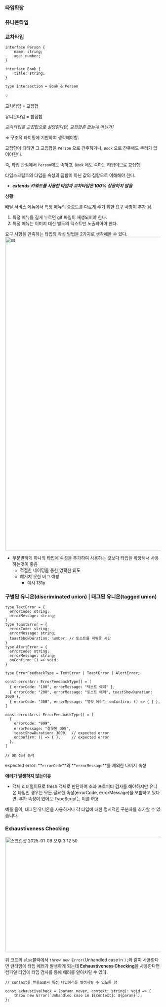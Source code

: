 ### 타입확장

### 유니온타입

### 교차타입

```tsx
interface Person {
	name: string;
	age: number;
}

interface Book {
	title: string;
}

type Intersection = Book & Person
```

<aside>
💡

교차타입 = 교집합

유니온타입 = 합집합

*교차타입을 교집합으로 설명한다면, 교집합은 없는게 아닌가?*

⇒  구조적 타이핑에 기반하여 생각해야함.

교집합이 되려면 그 교집합을 `Person` 으로 간주하거나, `Book` 으로 간주해도 무리가 없어야한다.

즉, 타입 관점에서 `Person`에도 속하고, `Book` 에도 속하는 타입이므로 교집합

</aside>

타입스크립트의 타입을 속성의 집합이 아닌 값의 집합으로 이해해야 한다.

- ***extends 키워드를 사용한 타입과 교차타입은 100% 상응하지 않음***
    


**상황**

배달 서비스 메뉴에서 특정 메뉴의 중요도를 다르게 주기 위한 요구 사항이 추가 됨.

1. 특정 메뉴를 길게 누르면 gif 파일이 재생되어야 한다.
2. 특정 메뉴는 이미지 대신 별도의 텍스트만 노출되어야 한다.

요구 사항을 만족하는 타입의 작성 방법을 2가지로 생각해볼 수 있다.
<img width="808" height="1014" alt="ss" src="https://github.com/user-attachments/assets/41ba8aeb-05d7-47a8-b764-29efe75e8724" />



- 무분별하게 하나의 타입에 속성을 추가하여 사용하는 것보다 타입을 확장해서 사용하는것이 좋음
    - 적절한 네이밍을 통한 명확한 의도
    - 예기치 못한 버그 예방
        - 예시 131p

### 구별된 유니온(discriminated union) | 태그된 유니온(tagged union)

```tsx
type TextError = {
  errorCode: string; 
  errorMessage: string;
}
type ToastError = {
  errorCode: string; 
  errorMessage: string;
  toastShowDuration: number; // 토스트를 띄워줄 시간
}
type AlertError = {
  errorCode: string; 
  errorMessage: string;
  onConfirm: () => void;
}

type ErrorFeedbackType = TextError | ToastError | AlertError;

const errorArr: ErrorFeedbackType[] = [
  { errorCode: "100", errorMessage: "텍스트 에러" },
  { errorCode: "200", errorMessage: "토스트 에러", toastShowDuration: 3000 },
  { errorCode: "300", errorMessage: "얼럿 에러", onConfirm: () => { } },
]

const errorArrs: ErrorFeedbackType[] = [
  {
    errorCode: "999",
    errorMessage: "잘못된 에러",
    toastShowDuration: 3000,  // expected error
    onConfirm: () => { },     // expected error
  }, 
]

// OK 정상 동작
```

expected error: **`errorCode`**와 **`errorMessage`**를 제외한 나머지 속성

**에러가 발생하지 않는이유**

- 객체 리터럴이므로 fresh 객체로 판단하여 초과 프로퍼티 검사를 해야하지만 유니온 타입인 경우는 모든 필요한 속성(errorCode, errorMessage)을 포함하고 있다면, 추가 속성이 있어도 TypeScript는 이를 허용

예를 들어, 태그된 유니온을 사용하거나 각 타입에 대한 명시적인 구분자를 추가할 수 있습니다.

### Exhaustiveness Checking
<img width="624" height="373" alt="스크린샷 2025-01-08 오후 3 12 50" src="https://github.com/user-attachments/assets/b07fa9d6-848d-426d-ac64-001488db755d" />


위 코드의 `else`블럭에서 `throw new Error(`Unhandled case in `);`와 같이 사용한다면 런타임에 타입 에러가 발생하게 되는데 **Exhaustiveness Checking**을 사용한다면 컴파일 타임에 타입 검사를 통해 에러를 알아차릴 수 있다.

```tsx
// context를 받음으로써 특정 타입에러를 발생시킬 수 있도록 함

const exhaustiveCheck = (param: never, context: string): void => {
	throw new Error(`Unhandled case in ${context}: ${param}`);
};
```
